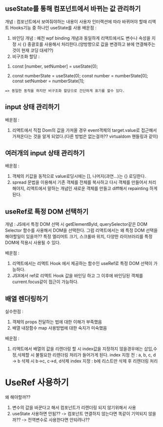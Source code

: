 ## useState를 통해 컴포넌트에서 바뀌는 값 관리하기

개념 : 컴포넌트에서 보여줘야하는 내용이 사용자 인터랙션에 따라 바뀌어야 할때 리액트 Hooks기능 중 하나인 useState를 사용
배운점 :
 1) 바인딩 개념 : 예전 wpf binding 개념과 동일하게 리액트에서도 변수나 속성을 지정 시 {} 중괄호를 사용해서 처리한다.(양방향으로 값을 변경하고 뷰에 연결해주는 것이 현재 코딩 대세??)
 2) 비구조화 할당 : 
   1. const [number, setNumber] = useState(0);
   
   2. const numberState = useState(0);
      const number = numberState[0];
      const setNumber = numberState[1];

    => 동일한 동작을 하지만 비구조화 할당으로 간단하게 표기를 할수 있다.

## input 상태 관리하기
배운점 : 
 1) 리액트에서 직접 Dom의 값을 가져올 경우 event객체의 target.value로 접근해서 가져온다는 것을 알게 되었다.(다른 방법은 없는걸까?? virtualdom 핸들링과 같이)

## 여러개의 input 상태 관리하기
배운점 : 
 1) 객체의 키값을 동적으로 value로딩시에는 [], 나머지(과연...)는 {} 로딩한다.
 2) spread 문법을 이용해서 기존 객체를 전체를 복사하고 다시 객체를 만들어서 처리해야지, 리액트에서 말하는 개념인 새로운 객체를 만들고 diff해서 repainting 하게 된다.

## useRef로 특정 DOM 선택하기
개념 : JS에서 특정 DOM 선택 시 getElementById, querySelector같은 DOM Selector 함수를 사용해서 DOM을 선택한다.
       그럼 리액트에서는 왜 특정 DOM 선택을 해야할일이 있을까?? 특정 엘리머트 크기, 스크롤바 위치, 다양한 라이브러리를 특정 DOM에 적용시 사용될 수 있다.

배운점 :
 1) 리액트에서는 리액트 Hook 에서 제공하는 함수인 useRef로 특정 DOM 선택이 가능하다.
 2) JSX에서 ref로 리액트 Hook 값을 바인딩 하고 그 이후에 바인딩된 객체를 current.focus같이 접근이 가능하다.


## 배열 렌더링하기
실수한점 : 
 1) 객체의 props 전달하는 법에 대한 이해가 부족했음<User user={users[0]}/>
 2) 배열 내장함수 map 사용방법에 대한 숙지가 미숙했음

배운점 :
 1) 리액트에서 배열의 값을 리렌더링 할 시 index값을 지정하지 않을경우에는 삽입,수정,삭제할 시 불필요한 리렌더링 처리가 들어가게 된다. 
  index 지정 전 : a, b, c, d -> b  삭제 시 b->c, c->d, d삭제
  index 지정 : b에 리스트만 삭제 후 리렌더링 처리

# UseRef 사용하기
왜 해야할까??
 1) 변수의 값을 바꾼다고 해서 컴포넌트가 리렌더링 되지 않기위해서 사용
 2) useState 사용하면 안됨?? 
   -> 컴포넌트 연결하지 않는다면 똑같이 기억되지 않을까??
   -> 전역변수로 사용한다면 안되려나??


 